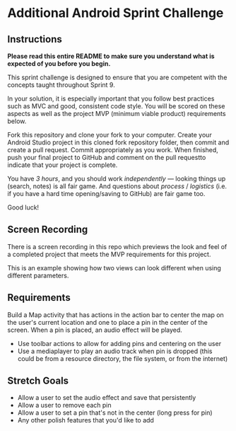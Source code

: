 # Additional Android Sprint Challenge

## Instructions

**Please read this entire README to make sure you understand what is expected of you before you begin.**

This sprint challenge is designed to ensure that you are competent with the concepts taught throughout Sprint 9.

In your solution, it is especially important that you follow best practices such as MVC and good, consistent code style. You will be scored on these aspects as well as the project MVP (minimum viable product) requirements below.

Fork this repository and clone your fork to your computer. Create your Android Studio project in this cloned fork repository folder, then commit and create a pull request. Commit appropriately as you work. When finished, push your final project to GitHub and comment on the pull requestto indicate that your project is complete.

You have *3 hours*, and you should work *independently* — looking things up (search, notes) is all fair game. And questions about *process* / *logistics* (i.e. if you have a hard time opening/saving to GitHub) are fair game too.

Good luck!


## Screen Recording


There is a screen recording in this repo which previews the look and feel of a completed project that meets the MVP requirements for this project.

This is an example showing how two views can look different when using different parameters.

## Requirements

Build a Map activity that has actions in the action bar to center the map on the user's
 current location and one to place a pin in the center of the screen. When a pin is placed, 
 an audio effect will be played.

* Use toolbar actions to allow for adding pins and centering on the user
* Use a mediaplayer to play an audio track when pin is dropped (this could be from a resource directory,
 the file system, or from the internet)

## Stretch Goals
* Allow a user to set the audio effect and save that persistently
* Allow a user to remove each pin
* Allow a user to set a pin that's not in the center (long press for pin)
* Any other polish features that you'd like to add

